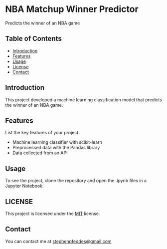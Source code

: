 # NBA Matchup Winner Predictor

Predicts the winner of an NBA game

## Table of Contents

- [Introduction](#introduction)
- [Features](#features)
- [Usage](#usage)
- [License](#license)
- [Contact](#contact)

## Introduction

This project developed a machine learning classification model that predicts the winner of an NBA game.

## Features

List the key features of your project.

- Machine learning classifier with scikit-learn
- Preprocessed data with the Pandas library
- Data collected from an API

## Usage

To see the project, clone the repository and open the .ipynb files in a Jupyter Notebook.

## LICENSE

This project is licensed under the [MIT](https://opensource.org/license/mit) license.

## Contact

You can contact me at stephenpfeddes@gmail.com
